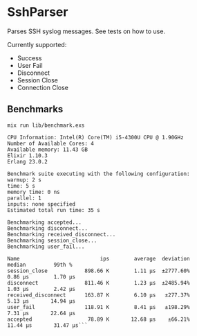 # SshParser

Parses SSH syslog messages.
See tests on how to use.

Currently supported:
  - Success
  - User Fail
  - Disconnect
  - Session Close
  - Connection Close

## Benchmarks

`mix run lib/benchmark.exs`

```Operating System: Linux
CPU Information: Intel(R) Core(TM) i5-4300U CPU @ 1.90GHz
Number of Available Cores: 4
Available memory: 11.43 GB
Elixir 1.10.3
Erlang 23.0.2

Benchmark suite executing with the following configuration:
warmup: 2 s
time: 5 s
memory time: 0 ns
parallel: 1
inputs: none specified
Estimated total run time: 35 s

Benchmarking accepted...
Benchmarking disconnect...
Benchmarking received_disconnect...
Benchmarking session_close...
Benchmarking user_fail...

Name                          ips        average  deviation         median         99th %
session_close            898.66 K        1.11 μs  ±2777.60%        0.86 μs        1.70 μs
disconnect               811.46 K        1.23 μs  ±2485.94%        1.03 μs        2.42 μs
received_disconnect      163.87 K        6.10 μs   ±277.37%        5.13 μs       14.94 μs
user_fail                118.91 K        8.41 μs   ±198.29%        7.31 μs       22.64 μs
accepted                  78.89 K       12.68 μs    ±66.21%       11.44 μs       31.47 μs```

